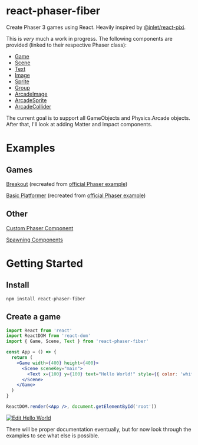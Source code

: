 # react-phaser-fiber

Create Phaser 3 games using React. Heavily inspired by [@inlet/react-pixi](https://github.com/inlet/react-pixi).

This is _very_ much a work in progress. The following components are provided (linked to their respective Phaser class):

- [Game](https://photonstorm.github.io/phaser3-docs/Phaser.Game.html)
- [Scene](https://photonstorm.github.io/phaser3-docs/Phaser.Scene.html)
- [Text](https://photonstorm.github.io/phaser3-docs/Phaser.GameObjects.Text.html)
- [Image](https://photonstorm.github.io/phaser3-docs/Phaser.GameObjects.Image.html)
- [Sprite](https://photonstorm.github.io/phaser3-docs/Phaser.GameObjects.Sprite.html)
- [Group](https://photonstorm.github.io/phaser3-docs/Phaser.GameObjects.Group.html)
- [ArcadeImage](https://photonstorm.github.io/phaser3-docs/Phaser.Physics.Arcade.Image.html)
- [ArcadeSprite](https://photonstorm.github.io/phaser3-docs/Phaser.Physics.Arcade.Sprite.html)
- [ArcadeCollider](https://photonstorm.github.io/phaser3-docs/Phaser.Physics.Arcade.Collider.html)

The current goal is to support all GameObjects and Physics.Arcade objects. After that, I'll look at adding Matter and Impact components.

# Examples

## Games

[Breakout](https://codesandbox.io/s/github/mattjennings/react-phaser-fiber/tree/master/examples/breakout) (recreated from [official Phaser example](https://labs.phaser.io/edit.html?src=src\games\breakout\breakout.js))

[Basic Platformer](https://codesandbox.io/s/github/mattjennings/react-phaser-fiber/tree/master/examples/basic-platformer) (recreated from [official Phaser example](https://labs.phaser.io/edit.html?src=src/physics/arcade/basic%20platform.js&v=3.22.0))

## Other

[Custom Phaser Component](https://codesandbox.io/s/github/mattjennings/react-phaser-fiber/tree/master/examples/custom-component)

[Spawning Components](https://codesandbox.io/s/github/mattjennings/react-phaser-fiber/tree/master/examples/spawner)

# Getting Started

## Install

```cli
npm install react-phaser-fiber
```

## Create a game

```jsx
import React from 'react'
import ReactDOM from 'react-dom'
import { Game, Scene, Text } from 'react-phaser-fiber'

const App = () => {
  return (
    <Game width={400} height={400}>
      <Scene sceneKey="main">
        <Text x={100} y={100} text="Hello World!" style={{ color: 'white' }} />
      </Scene>
    </Game>
  )
}

ReactDOM.render(<App />, document.getElementById('root'))
```

[![Edit Hello World](https://codesandbox.io/static/img/play-codesandbox.svg)](https://codesandbox.io/s/github/mattjennings/react-phaser-fiber/tree/master/examples/hello-world)

There will be proper documentation eventually, but for now look through the examples to see what else is possible.
